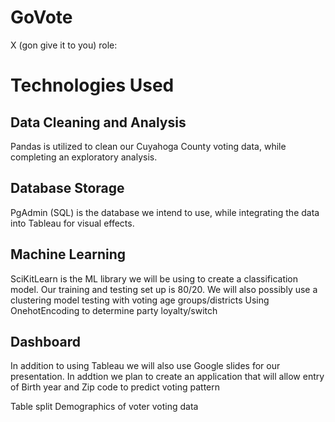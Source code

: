 # GoVote

X (gon give it to you) role:

# Technologies Used
## Data Cleaning and Analysis
Pandas is utilized to clean our Cuyahoga County voting data, while completing an exploratory analysis.

## Database Storage 
PgAdmin (SQL) is the database we intend to use, while integrating the data into Tableau for visual effects.

## Machine Learning
SciKitLearn is the ML library we will be using to create a classification model. Our training and testing
set up is 80/20. We will also possibly use a clustering model testing with voting age groups/districts
Using OnehotEncoding to determine party loyalty/switch

## Dashboard
In addition to using Tableau we will also use Google slides for our presentation. In addtion we plan to create
an application that will allow entry of Birth year and Zip code to predict voting pattern



Table split
Demographics of voter
voting data